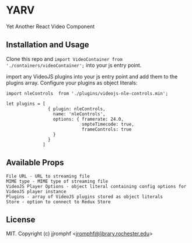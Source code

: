 # YARV

Yet Another React Video Component

<!-- START doctoc -->
<!-- END doctoc -->
## Installation and Usage

Clone this repo and `import VideoContainer from './containers/videoContainer';` into your js entry point.

import any VideoJS plugins into your js entry point and add them to the plugins array. Configure your plugins as object literals:
```
import nleControls  from './plugins/videojs-nle-controls.min';

let plugins = [
                { plugin: nleControls,
                  name: 'nleControls',
                  options: { framerate: 24.0,
                             smpteTimecode: true,
                             frameControls: true
                  }
                }
              ]
```
## Available Props
```
File URL - URL to streaming file
MIME type - MIME type of streaming file
VideoJS Player Options - object literal containing config options for VideoJS player instance
Plugins - array of VideoJS plugins stored as object literals
Store - option to connect to Redux Store
```
## License

MIT. Copyright (c) jjromphf &lt;jromphf@library.rochester.edu&gt;


[videojs]: http://videojs.com/
[react]: https://facebook.github.io/react/
